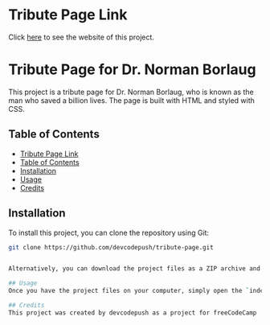 # Tribute Page Link

Click [here](https://devcodepush.github.io/Tribute-Page/) to see the website of this project.

# Tribute Page for Dr. Norman Borlaug

This project is a tribute page for Dr. Norman Borlaug, who is known as the man who saved a billion lives. The page is built with HTML and styled with CSS.

## Table of Contents
- [Tribute Page Link](#tribute-page-link)
- [Table of Contents](#table-of-contents)
- [Installation](#installation)
- [Usage](#usage)
- [Credits](#credits)

## Installation
To install this project, you can clone the repository using Git:

```bash
git clone https://github.com/devcodepush/tribute-page.git


Alternatively, you can download the project files as a ZIP archive and extract them to your desired location on your computer.

## Usage
Once you have the project files on your computer, simply open the `index.html` file in a web browser to view the tribute page.

## Credits
This project was created by devcodepush as a project for freeCodeCamp
